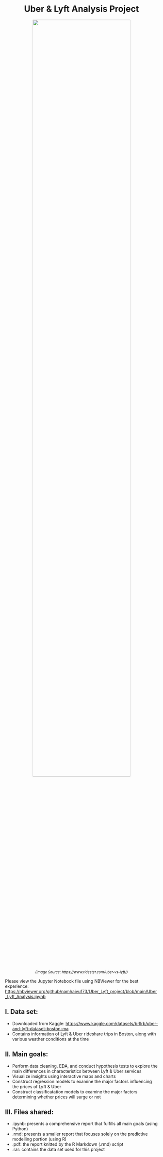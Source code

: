 <h1 align="center">
Uber & Lyft Analysis Project
</h1>
<!---![alt text](https://www.ridester.com/wp-content/uploads/2021/09/uber_vs_lyft_overview_1.jpg) --->
<p align="center">
<img src="https://www.ridester.com/wp-content/uploads/2021/09/uber_vs_lyft_overview_1.jpg" 
alt="" title="Image Source: https://www.ridester.com/uber-vs-lyft/" width="80%" height="80%">
</p>
<p align="center">
<sup><i>(Image Source: https://www.ridester.com/uber-vs-lyft/)</i></sup>
</p>

Please view the Jupyter Notebook file using NBViewer for the best experience: https://nbviewer.org/github/namhaivu173/Uber_Lyft_project/blob/main/Uber_Lyft_Analysis.ipynb

## I. Data set:

- Downloaded from Kaggle: https://www.kaggle.com/datasets/brllrb/uber-and-lyft-dataset-boston-ma
- Contains information of Lyft & Uber rideshare trips in Boston, along with various weather conditions at the time

## II. Main goals:

- Perform data cleaning, EDA, and conduct hypothesis tests to explore the main differences in characteristics between Lyft & Uber services
- Visualize insights using interactive maps and charts
- Construct regression models to examine the major factors influencing the prices of Lyft & Uber
- Construct classificatation models to examine the major factors determining whether prices will surge or not

## III. Files shared:

- .ipynb: presents a comprehensive report that fulfills all main goals (using Python)
- .rmd: presents a smaller report that focuses solely on the predictive modelling portion (using R)
- .pdf: the report knitted by the R Markdown (.rmd) script
- .rar: contains the data set used for this project
